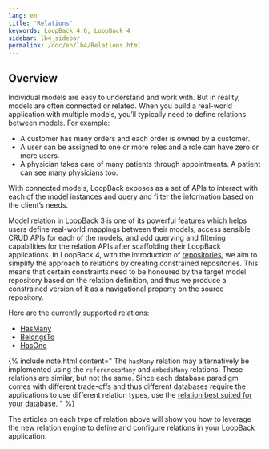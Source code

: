 ```yaml
---
lang: en
title: 'Relations'
keywords: LoopBack 4.0, LoopBack 4
sidebar: lb4_sidebar
permalink: /doc/en/lb4/Relations.html
---
```


## Overview

Individual models are easy to understand and work with. But in reality, models
are often connected or related. When you build a real-world application with
multiple models, you’ll typically need to define relations between models. For
example:

- A customer has many orders and each order is owned by a customer.
- A user can be assigned to one or more roles and a role can have zero or more
  users.
- A physician takes care of many patients through appointments. A patient can
  see many physicians too.

With connected models, LoopBack exposes as a set of APIs to interact with each
of the model instances and query and filter the information based on the
client’s needs.

Model relation in LoopBack 3 is one of its powerful features which helps users
define real-world mappings between their models, access sensible CRUD APIs for
each of the models, and add querying and filtering capabilities for the relation
APIs after scaffolding their LoopBack applications. In LoopBack 4, with the
introduction of [repositories](Repositories.md), we aim to simplify the approach
to relations by creating constrained repositories. This means that certain
constraints need to be honoured by the target model repository based on the
relation definition, and thus we produce a constrained version of it as a
navigational property on the source repository.

Here are the currently supported relations:

- [HasMany](HasMany-relation.md)
- [BelongsTo](BelongsTo-relation.md)
- [HasOne](hasOne-relation.md)

{% include note.html content="
The `hasMany` relation may alternatively be implemented using the
`referencesMany` and `embedsMany` relations. These relations are similar, but
not the same. Since each database paradigm comes with different trade-offs and
thus different databases require the applications to use different relation
types, use the [relation best suited for your database](https://github.com/strongloop/loopback-next/issues/2341).
" %}

The articles on each type of relation above will show you how to leverage the
new relation engine to define and configure relations in your LoopBack
application.
